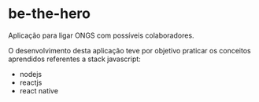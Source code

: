 # be-the-hero
Aplicação para ligar ONGS com possíveis colaboradores.

O desenvolvimento desta aplicação teve por objetivo praticar os conceitos aprendidos referentes a stack javascript:
- nodejs
- reactjs
- react native
